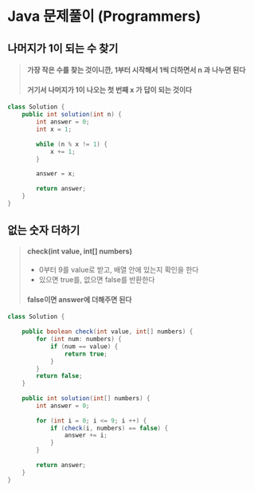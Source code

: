 # Java 문제풀이 (Programmers)





## 나머지가 1이 되는 수 찾기

> #### 가장 작은 수를 찾는 것이니깐, 1부터 시작해서 1씩 더하면서 n 과 나누면 된다
>
> #### 거기서 나머지가 1이 나오는 첫 번째 x 가 답이 되는 것이다

```java
class Solution {
    public int solution(int n) {
        int answer = 0;
        int x = 1;
        
        while (n % x != 1) {
            x += 1;
        }
        
        answer = x;
        
        return answer;
    }
}
```





## 없는 숫자 더하기

> #### check(int value, int[] numbers)
>
> - 0부터 9를 value로 받고, 배열 안에 있는지 확인을 한다
> - 있으면 true를, 없으면 false를 반환한다
>
> #### false이면 answer에 더해주면 된다

```java
class Solution {
    
    public boolean check(int value, int[] numbers) {
        for (int num: numbers) {
            if (num == value) {
                return true;
            }
        }
        return false;
    }
    
    public int solution(int[] numbers) {
        int answer = 0;
        
        for (int i = 0; i <= 9; i ++) {
            if (check(i, numbers) == false) {
                answer += i;
            }
        }
        
        return answer;
    }
}
```

